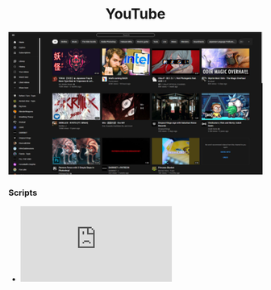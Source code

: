 <h1 align="center">YouTube</h1>

![Preview](./preview.jpg)

### Scripts
* **![Honest Volume Slider](https://github.com/Elvyria/userWeb/raw/main/web/youtube/honestvolumeslider.user.js)**
